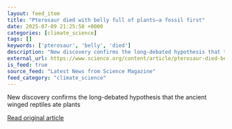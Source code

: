 ```yaml
---
layout: feed_item
title: "Pterosaur died with belly full of plants—a fossil first"
date: 2025-07-09 21:25:58 +0000
categories: [climate_science]
tags: []
keywords: ['pterosaur', 'belly', 'died']
description: "New discovery confirms the long-debated hypothesis that the ancient winged reptiles ate plants"
external_url: https://www.science.org/content/article/pterosaur-died-belly-full-plants-fossil-first
is_feed: true
source_feed: "Latest News from Science Magazine"
feed_category: "climate_science"
---
```


New discovery confirms the long-debated hypothesis that the ancient winged reptiles ate plants

[Read original article](https://www.science.org/content/article/pterosaur-died-belly-full-plants-fossil-first)
